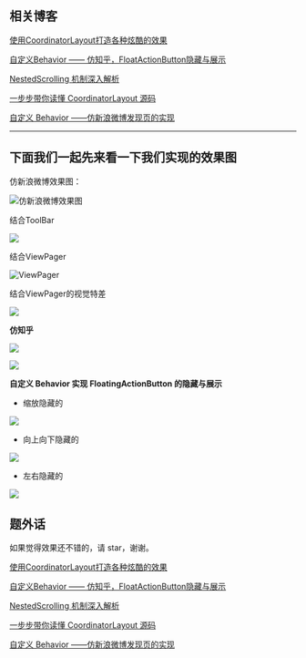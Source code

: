 


## 相关博客



[使用CoordinatorLayout打造各种炫酷的效果](http://blog.csdn.net/gdutxiaoxu/article/details/52858598)

[自定义Behavior —— 仿知乎，FloatActionButton隐藏与展示](http://blog.csdn.net/gdutxiaoxu/article/details/53453958)

[NestedScrolling 机制深入解析](http://blog.csdn.net/gdutxiaoxu/article/details/71553411)

[ 一步步带你读懂 CoordinatorLayout 源码](http://blog.csdn.net/gdutxiaoxu/article/details/71616547)

[自定义 Behavior ——仿新浪微博发现页的实现](http://blog.csdn.net/gdutxiaoxu/article/details/71732642)

----


## 下面我们一起先来看一下我们实现的效果图

仿新浪微博效果图：

![仿新浪微博效果图](http://ww1.sinaimg.cn/mw690/9fe4afa0gy1ffhsjh1sgpg208r0hq1kx.gif)



 结合ToolBar



![](http://ww4.sinaimg.cn/mw690/9fe4afa0jw1f8xclhwlhig208s0etthy.gif)

 结合ViewPager

![ViewPager](http://7xvjnq.com2.z0.glb.qiniucdn.com/16-10-18/99961159.jpg)


 结合ViewPager的视觉特差


![](http://ww2.sinaimg.cn/mw690/9fe4afa0jw1f8xcke8ehkg208s0etnl9.gif)

 **仿知乎**

![](http://7xvjnq.com2.z0.glb.qiniucdn.com/public/16-12-4/86648455.jpg)

![](http://7xvjnq.com2.z0.glb.qiniucdn.com/public/16-12-4/55314155.jpg)

**自定义 Behavior 实现 FloatingActionButton 的隐藏与展示**

- 缩放隐藏的

![](http://7xvjnq.com2.z0.glb.qiniucdn.com/public/16-12-4/95311635.jpg)

- 向上向下隐藏的

![](http://7xvjnq.com2.z0.glb.qiniucdn.com/public/16-12-4/57255134.jpg)

- 左右隐藏的

![](http://ww3.sinaimg.cn/large/9fe4afa0gw1fakqs333ymg208s0gjq6z.gif)

## 题外话

如果觉得效果还不错的，请 star，谢谢。

[使用CoordinatorLayout打造各种炫酷的效果](http://blog.csdn.net/gdutxiaoxu/article/details/52858598)

[自定义Behavior —— 仿知乎，FloatActionButton隐藏与展示](http://blog.csdn.net/gdutxiaoxu/article/details/53453958)

[NestedScrolling 机制深入解析](http://blog.csdn.net/gdutxiaoxu/article/details/71553411)

[ 一步步带你读懂 CoordinatorLayout 源码](http://blog.csdn.net/gdutxiaoxu/article/details/71616547)

[自定义 Behavior ——仿新浪微博发现页的实现](http://blog.csdn.net/gdutxiaoxu/article/details/71732642)
